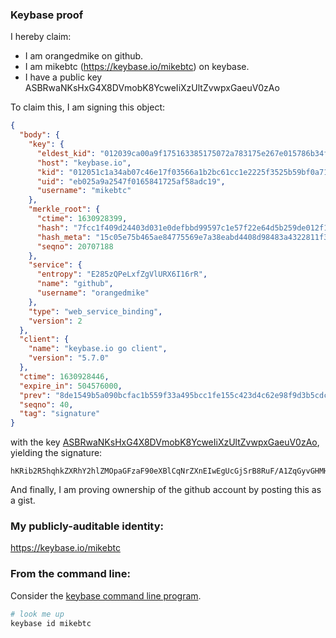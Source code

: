 ### Keybase proof

I hereby claim:

  * I am orangedmike on github.
  * I am mikebtc (https://keybase.io/mikebtc) on keybase.
  * I have a public key ASBRwaNKsHxG4X8DVmobK8YcweIiXzUltZvwpxGaeuV0zAo

To claim this, I am signing this object:

```json
{
  "body": {
    "key": {
      "eldest_kid": "012039ca00a9f175163385175072a783175e267e015786b34f5c74ce49fcf38e860d0a",
      "host": "keybase.io",
      "kid": "012051c1a34ab07c46e17f03566a1b2bc61cc1e2225f3525b59bf0a7119a7ae574cc0a",
      "uid": "eb025a9a2547f0165841725af58adc19",
      "username": "mikebtc"
    },
    "merkle_root": {
      "ctime": 1630928399,
      "hash": "7fcc1f409d24403d031e0defbbd99597c1e57f22e64d5b259de012f11eb2973ebbd39463141586219ece0d286dde2010342658275241644435b31a9e07848216",
      "hash_meta": "15c05e75b465ae84775569e7a38eabd4408d98483a4322811f3b5471f13614ef",
      "seqno": 20707188
    },
    "service": {
      "entropy": "E285zQPeLxfZgVlURX6I16rR",
      "name": "github",
      "username": "orangedmike"
    },
    "type": "web_service_binding",
    "version": 2
  },
  "client": {
    "name": "keybase.io go client",
    "version": "5.7.0"
  },
  "ctime": 1630928446,
  "expire_in": 504576000,
  "prev": "8de1549b5a090bcfac1b559f33a495bcc1fe155c423d4c62e98f9d3b5cdc03e7",
  "seqno": 40,
  "tag": "signature"
}
```

with the key [ASBRwaNKsHxG4X8DVmobK8YcweIiXzUltZvwpxGaeuV0zAo](https://keybase.io/mikebtc), yielding the signature:

```
hKRib2R5hqhkZXRhY2hlZMOpaGFzaF90eXBlCqNrZXnEIwEgUcGjSrB8RuF/A1ZqGyvGHMHiIl81JbWb8KcRmnrldMwKp3BheWxvYWTESpcCKMQgjeFUm1oJC8+sG1WfM6SVvMH+FVxCPUxi6Y+dO1zcA+fEILMlzFJQ9ZsJ52XGsXlT1aqxyYPDzBgxePNSMuetAxnjAgHCo3NpZ8RAkshfJOPUPKvMdmQ6jG3i+zcsI1IugZNHZpJ6uMD7N+sAPM2gB/tPRHnCtv54ZUX7UWXiqGwoOhk13gytKFPSDahzaWdfdHlwZSCkaGFzaIKkdHlwZQildmFsdWXEIDtZbyxC3Ek2Bch5eWyL3bg7wl5YV+Ugc3rzHQhVZZ4co3RhZ80CAqd2ZXJzaW9uAQ==

```

And finally, I am proving ownership of the github account by posting this as a gist.

### My publicly-auditable identity:

https://keybase.io/mikebtc

### From the command line:

Consider the [keybase command line program](https://keybase.io/download).

```bash
# look me up
keybase id mikebtc
```
